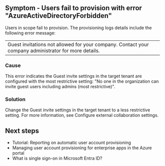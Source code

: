 ## Symptom - Users fail to provision with error "AzureActiveDirectoryForbidden"

Users in scope fail to provision. The provisioning logs details include the following error message:

|                                                                                   |
|-----------------------------------------------------------------------------------|
| Guest invitations not allowed for your company. Contact your company administrator for more details. |

### Cause

This error indicates the Guest invite settings in the target tenant are configured with the most restrictive setting: "No one in the organization can invite guest users including admins (most restrictive)".

### Solution

Change the Guest invite settings in the target tenant to a less restrictive setting. For more information, see Configure external collaboration settings.

## Next steps

- Tutorial: Reporting on automatic user account provisioning
- Managing user account provisioning for enterprise apps in the Azure portal
- What is single sign-on in Microsoft Entra ID?